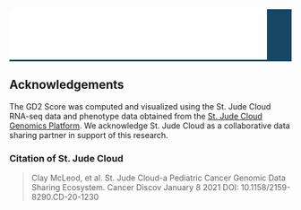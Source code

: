 <div  style="background-color:#164863;"><a href="https://www.stjude.cloud/" target="_blank" rel="St. jude Cloud logo"><img src="../../www/stjudecloud-logo-full.png" alt="" /></a></div>

## Acknowledgements

The GD2 Score was computed and visualized using the St. Jude Cloud RNA-seq data and phenotype data obtained from the [St. Jude Cloud Genomics Platform](https://platform.stjude.cloud/). We acknowledge St. Jude Cloud as a collaborative data sharing partner in support of this research.

### Citation of St. Jude Cloud

<blockquote class="quote-primary">Clay McLeod, et al. St. Jude Cloud-a Pediatric Cancer Genomic Data Sharing Ecosystem. Cancer Discov January 8 2021 DOI: 10.1158/2159-8290.CD-20-1230</blockquote>